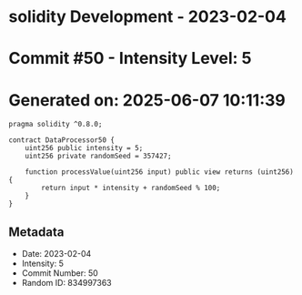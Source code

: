 ﻿# solidity Development - 2023-02-04
# Commit #50 - Intensity Level: 5
# Generated on: 2025-06-07 10:11:39
```solidity
pragma solidity ^0.8.0;

contract DataProcessor50 {
    uint256 public intensity = 5;
    uint256 private randomSeed = 357427;

    function processValue(uint256 input) public view returns (uint256) {
        return input * intensity + randomSeed % 100;
    }
}
```
## Metadata
- Date: 2023-02-04
- Intensity: 5
- Commit Number: 50
- Random ID: 834997363
